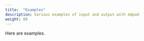 ```yaml
---
title:  "Examples"
description: Various examples of input and output with mdpad
weight: 80
---
```


Here are examples.

